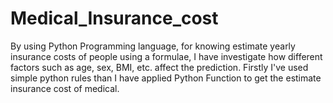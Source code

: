 # Medical_Insurance_cost
By using Python Programming language, for knowing estimate yearly insurance costs of people using a formulae, I have investigate how different factors such as age, sex, BMI, etc. affect the prediction. Firstly I've used simple python rules than I have applied Python Function to get the estimate insurance cost of medical.
